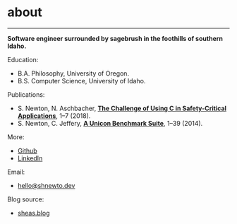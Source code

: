 # about

---

**Software engineer surrounded by sagebrush in the foothills of southern Idaho.**

Education:

* B.A. Philosophy, University of Oregon.
* B.S. Computer Science, University of Idaho.

Publications:

* S. Newton, N. Aschbacher, [__The Challenge of Using C in Safety-Critical Applications__](/papers/The_Challenge_of_Using_C_in_Safety_Critical_Applications.pdf), 1–7 (2018).
* S. Newton, C. Jeffery, [__A Unicon Benchmark Suite__](http://unicon.org/utr/utr16.pdf), 1–39 (2014).

More:

* [Github](https://github.com/shnewto)
* [LinkedIn](https://www.linkedin.com/in/sheanewton/)

Email:

* hello@shnewto.dev

Blog source:

* [sheas.blog](https://github.com/shnewto/sheas.blog)
